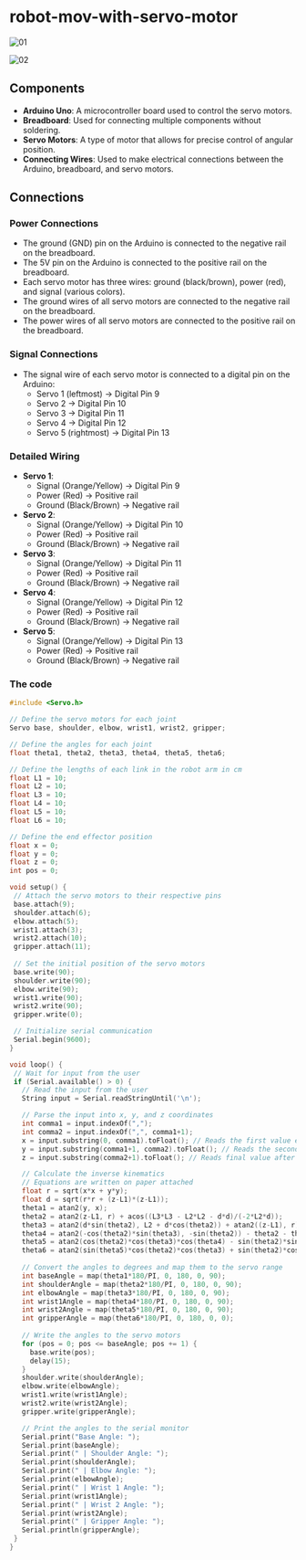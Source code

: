 # robot-mov-with-servo-motor
![01](https://github.com/user-attachments/assets/22eb18af-90fc-462a-9653-030f99e6db1d)

![02](https://github.com/user-attachments/assets/8a1ec0c0-b7dd-4b44-bc9c-5589e852817c)


## Components
- **Arduino Uno**: A microcontroller board used to control the servo motors.
- **Breadboard**: Used for connecting multiple components without soldering.
- **Servo Motors**: A type of motor that allows for precise control of angular position.
- **Connecting Wires**: Used to make electrical connections between the Arduino, breadboard, and servo motors.

## Connections

### Power Connections
- The ground (GND) pin on the Arduino is connected to the negative rail on the breadboard.
- The 5V pin on the Arduino is connected to the positive rail on the breadboard.
- Each servo motor has three wires: ground (black/brown), power (red), and signal (various colors).
- The ground wires of all servo motors are connected to the negative rail on the breadboard.
- The power wires of all servo motors are connected to the positive rail on the breadboard.

### Signal Connections
- The signal wire of each servo motor is connected to a digital pin on the Arduino:
  - Servo 1 (leftmost) -> Digital Pin 9
  - Servo 2 -> Digital Pin 10
  - Servo 3 -> Digital Pin 11
  - Servo 4 -> Digital Pin 12
  - Servo 5 (rightmost) -> Digital Pin 13

### Detailed Wiring
- **Servo 1**:
  - Signal (Orange/Yellow) -> Digital Pin 9
  - Power (Red) -> Positive rail
  - Ground (Black/Brown) -> Negative rail
- **Servo 2**:
  - Signal (Orange/Yellow) -> Digital Pin 10
  - Power (Red) -> Positive rail
  - Ground (Black/Brown) -> Negative rail
- **Servo 3**:
  - Signal (Orange/Yellow) -> Digital Pin 11
  - Power (Red) -> Positive rail
  - Ground (Black/Brown) -> Negative rail
- **Servo 4**:
  - Signal (Orange/Yellow) -> Digital Pin 12
  - Power (Red) -> Positive rail
  - Ground (Black/Brown) -> Negative rail
- **Servo 5**:
  - Signal (Orange/Yellow) -> Digital Pin 13
  - Power (Red) -> Positive rail
  - Ground (Black/Brown) -> Negative rail


 ### The code
 ```cpp
#include <Servo.h>

// Define the servo motors for each joint
Servo base, shoulder, elbow, wrist1, wrist2, gripper;

// Define the angles for each joint
float theta1, theta2, theta3, theta4, theta5, theta6;

// Define the lengths of each link in the robot arm in cm
float L1 = 10;
float L2 = 10;
float L3 = 10;
float L4 = 10;
float L5 = 10;
float L6 = 10;

// Define the end effector position
float x = 0;
float y = 0;
float z = 0;
int pos = 0; 

void setup() {
  // Attach the servo motors to their respective pins
  base.attach(9);
  shoulder.attach(6);
  elbow.attach(5);
  wrist1.attach(3);
  wrist2.attach(10);
  gripper.attach(11);
  
  // Set the initial position of the servo motors
  base.write(90);
  shoulder.write(90);
  elbow.write(90);
  wrist1.write(90);
  wrist2.write(90);
  gripper.write(0);

  // Initialize serial communication
  Serial.begin(9600);
}

void loop() {
  // Wait for input from the user
  if (Serial.available() > 0) {
    // Read the input from the user
    String input = Serial.readStringUntil('\n');

    // Parse the input into x, y, and z coordinates
    int comma1 = input.indexOf(",");
    int comma2 = input.indexOf(",", comma1+1);
    x = input.substring(0, comma1).toFloat(); // Reads the first value entered in the string
    y = input.substring(comma1+1, comma2).toFloat(); // Reads the second value entered after the first comma i.e. y coordinate
    z = input.substring(comma2+1).toFloat(); // Reads final value after the second comma i.e. z coordinate

    // Calculate the inverse kinematics
    // Equations are written on paper attached
    float r = sqrt(x*x + y*y);
    float d = sqrt(r*r + (z-L1)*(z-L1));
    theta1 = atan2(y, x);
    theta2 = atan2(z-L1, r) + acos((L3*L3 - L2*L2 - d*d)/(-2*L2*d));
    theta3 = atan2(d*sin(theta2), L2 + d*cos(theta2)) + atan2((z-L1), r);
    theta4 = atan2(-cos(theta2)*sin(theta3), -sin(theta2)) - theta2 - theta3;
    theta5 = atan2(cos(theta2)*cos(theta3)*cos(theta4) - sin(theta2)*sin(theta4), cos(theta4)*sin(theta3));
    theta6 = atan2(sin(theta5)*cos(theta2)*cos(theta3) + sin(theta2)*cos(theta5), cos(theta4));
    
    // Convert the angles to degrees and map them to the servo range
    int baseAngle = map(theta1*180/PI, 0, 180, 0, 90);
    int shoulderAngle = map(theta2*180/PI, 0, 180, 0, 90);
    int elbowAngle = map(theta3*180/PI, 0, 180, 0, 90);
    int wrist1Angle = map(theta4*180/PI, 0, 180, 0, 90);
    int wrist2Angle = map(theta5*180/PI, 0, 180, 0, 90);
    int gripperAngle = map(theta6*180/PI, 0, 180, 0, 0);
    
    // Write the angles to the servo motors
    for (pos = 0; pos <= baseAngle; pos += 1) { 
      base.write(pos);            
      delay(15);
    }
    shoulder.write(shoulderAngle);
    elbow.write(elbowAngle);
    wrist1.write(wrist1Angle);
    wrist2.write(wrist2Angle);
    gripper.write(gripperAngle);

    // Print the angles to the serial monitor
    Serial.print("Base Angle: ");
    Serial.print(baseAngle);
    Serial.print(" | Shoulder Angle: ");
    Serial.print(shoulderAngle);
    Serial.print(" | Elbow Angle: ");
    Serial.print(elbowAngle);
    Serial.print(" | Wrist 1 Angle: ");
    Serial.print(wrist1Angle);
    Serial.print(" | Wrist 2 Angle: ");
    Serial.print(wrist2Angle);
    Serial.print(" | Gripper Angle: ");
    Serial.println(gripperAngle);
  }
}

